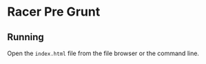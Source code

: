 Racer Pre Grunt
================

Running
-------
Open the `index.html` file from the file browser or the command line.